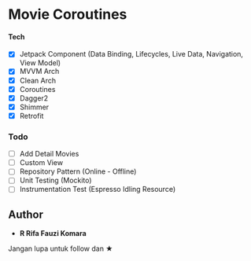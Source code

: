 # Movie Coroutines

#### Tech

* [x] Jetpack Component (Data Binding, Lifecycles, Live Data, Navigation, View Model)
* [x] MVVM Arch
* [x] Clean Arch
* [x] Coroutines
* [x] Dagger2
* [x] Shimmer
* [x] Retrofit

### Todo

* [ ] Add Detail Movies
* [ ] Custom View
* [ ] Repository Pattern (Online - Offline)
* [ ] Unit Testing (Mockito)
* [ ] Instrumentation Test (Espresso Idling Resource)

## Author

* **R Rifa Fauzi Komara**

Jangan lupa untuk follow dan ★
